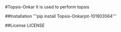 #Topsis-Onkar
It is used to perform topsis

##Installation
'''pip install Topsis-Onkarjot-101903564'''

##License
LICENSE

